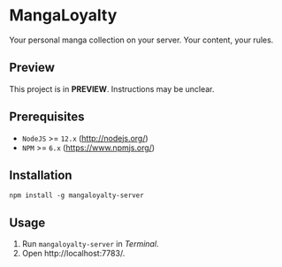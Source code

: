 # MangaLoyalty

Your personal manga collection on your server. Your content, your rules.

## Preview

This project is in **PREVIEW**. Instructions may be unclear.

## Prerequisites

* `NodeJS` >= `12.x` (http://nodejs.org/)
* `NPM` >= `6.x` (https://www.npmjs.org/)

## Installation

    npm install -g mangaloyalty-server

## Usage

1. Run `mangaloyalty-server` in *Terminal*.
2. Open http://localhost:7783/.
